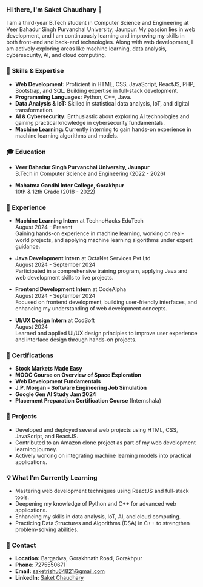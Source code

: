 ### Hi there, I'm Saket Chaudhary 👋

I am a third-year B.Tech student in Computer Science and Engineering at Veer Bahadur Singh Purvanchal University, Jaunpur. My passion lies in web development, and I am continuously learning and improving my skills in both front-end and back-end technologies. Along with web development, I am actively exploring areas like machine learning, data analysis, cybersecurity, AI, and cloud computing.

### 🌟 Skills & Expertise
- **Web Development:** Proficient in HTML, CSS, JavaScript, ReactJS, PHP, Bootstrap, and SQL. Building expertise in full-stack development.
- **Programming Languages:** Python, C++, Java.
- **Data Analysis & IoT:** Skilled in statistical data analysis, IoT, and digital transformation.
- **AI & Cybersecurity:** Enthusiastic about exploring AI technologies and gaining practical knowledge in cybersecurity fundamentals.
- **Machine Learning:** Currently interning to gain hands-on experience in machine learning algorithms and models.

### 🎓 Education
- **Veer Bahadur Singh Purvanchal University, Jaunpur**  
  B.Tech in Computer Science and Engineering (2022 - 2026)

- **Mahatma Gandhi Inter College, Gorakhpur**  
  10th & 12th Grade (2018 - 2022)

### 💼 Experience
- **Machine Learning Intern** at TechnoHacks EduTech  
  August 2024 - Present  
  Gaining hands-on experience in machine learning, working on real-world projects, and applying machine learning algorithms under expert guidance.
  
- **Java Development Intern** at OctaNet Services Pvt Ltd  
  August 2024 - September 2024  
  Participated in a comprehensive training program, applying Java and web development skills to live projects.

- **Frontend Development Intern** at CodeAlpha  
  August 2024 - September 2024  
  Focused on frontend development, building user-friendly interfaces, and enhancing my understanding of web development concepts.

- **UI/UX Design Intern** at CodSoft  
  August 2024  
  Learned and applied UI/UX design principles to improve user experience and interface design through hands-on projects.

### 📜 Certifications
- **Stock Markets Made Easy**
- **MOOC Course on Overview of Space Exploration**
- **Web Development Fundamentals**
- **J.P. Morgan - Software Engineering Job Simulation**
- **Google Gen AI Study Jam 2024**
- **Placement Preparation Certification Course** (Internshala)

### 🚀 Projects
- Developed and deployed several web projects using HTML, CSS, JavaScript, and ReactJS.
- Contributed to an Amazon clone project as part of my web development learning journey.
- Actively working on integrating machine learning models into practical applications.

### 💡 What I’m Currently Learning
- Mastering web development techniques using ReactJS and full-stack tools.
- Deepening my knowledge of Python and C++ for advanced web applications.
- Enhancing my skills in data analysis, IoT, AI, and cloud computing.
- Practicing Data Structures and Algorithms (DSA) in C++ to strengthen problem-solving abilities.

### 📍 Contact
- **Location:** Bargadwa, Gorakhnath Road, Gorakhpur
- **Phone:** 7275550671
- **Email:** saketrishu64821@gmail.com
- **LinkedIn:** [Saket Chaudhary](https://www.linkedin.com/in/saket-chaudhary22)

